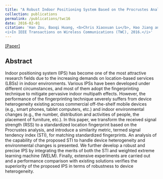 ```yaml
---
title: "A Robust Indoor Positioning System Based on the Procrustes Analysis and Weighted Extreme Learning Machine"
collection: publications
permalink: /publications/twc16
date: 2016-02-01
citation: 'Han Zou‚ Baoqi Huang‚ <b>Chris Xiaoxuan Lu</b>‚ Hao Jiang and Lihua Xie. <br>
<i>In IEEE Transactions on Wireless Communications (TWC), 2016.</i>'
---
```

[[Paper]](https://christopherlu.github.io/files/papers/tc16.pdf)

## Abstract
Indoor positioning system (IPS) has become one of
the most attractive research fields due to the increasing demands
on location-based services (LBSs) in indoor environments. Various
IPSs have been developed under different circumstances, and most
of them adopt the fingerprinting technique to mitigate pervasive
indoor multipath effects. However, the performance of the
fingerprinting technique severely suffers from device heterogeneity
existing across commercial off-the-shelf mobile devices (e.g.,
smart phones, tablet computers, etc.) and indoor environmental
changes (e.g., the number, distribution and activities of people,
the placement of furniture, etc.). In this paper, we transform the
received signal strength (RSS) to a standardized location fingerprint
based on the Procrustes analysis, and introduce a similarity
metric, termed signal tendency index (STI), for matching standardized
fingerprints. An analysis of the capability of the proposed
STI to handle device heterogeneity and environmental changes is
presented. We further develop a robust and precise IPS by integrating
the merits of both the STI and weighted extreme learning
machine (WELM). Finally, extensive experiments are carried out
and a performance comparison with existing solutions verifies the
superiority of the proposed IPS in terms of robustness to device
heterogeneity.